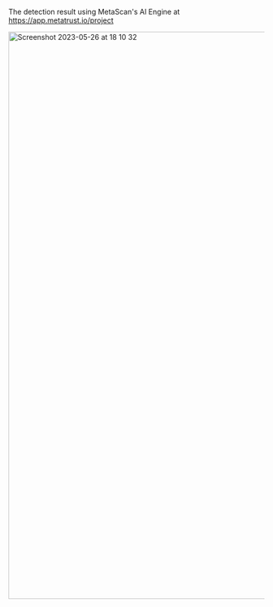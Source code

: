 The detection result using MetaScan's AI Engine at https://app.metatrust.io/project

<img width="1117" alt="Screenshot 2023-05-26 at 18 10 32" src="https://github.com/daoyuan14/LogicBug-Vader/assets/7311190/6f5238f4-df34-47f7-b579-471f8177a419">
